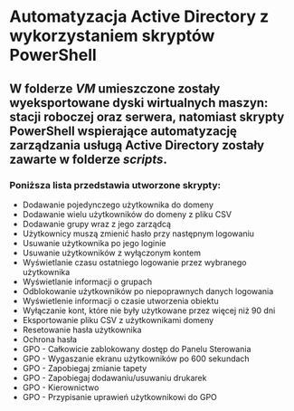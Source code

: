 # Automatyzacja Active Directory z wykorzystaniem skryptów PowerShell
<h2>W folderze <i>VM</i> umieszczone zostały wyeksportowane dyski wirtualnych maszyn: stacji roboczej oraz serwera, natomiast
skrypty PowerShell wspierające automatyzację zarządzania usługą Active Directory zostały zawarte w folderze <i>scripts</i>.</h2>
<h3>Poniższa lista przedstawia utworzone skrypty:</h3>
<ul>
  <li>Dodawanie pojedynczego użytkownika do domeny</li>
  <li>Dodawanie wielu użytkowników do domeny z pliku CSV</li>
  <li>Dodawanie grupy wraz z jego zarządcą</li>
  <li>Użytkownicy muszą zmienić hasło przy następnym logowaniu</li>
  <li>Usuwanie użytkownika po jego loginie</li>
  <li>Usuwanie użytkowników z wyłączonym kontem</li>
  <li>Wyświetlanie czasu ostatniego logowanie przez wybranego użytkownika</li>
  <li>Wyświetlanie informacji o grupach</li>
  <li>Odblokowanie użytkowników po niepoprawnych danych logowania</li>
  <li>Wyświetlenie informacji o czasie utworzenia obiektu</li>
  <li>Wyłączanie kont, które nie były użytkowane przez więcej niż 90 dni</li>
  <li>Eksportowanie pliku CSV z użytkownikami domeny</li>
  <li>Resetowanie hasła użytkownika</li>
  <li>Ochrona hasła</li>
  <li>GPO - Całkowicie zablokowany dostęp do Panelu Sterowania</li>
  <li>GPO - Wygaszanie ekranu użytkowników po 600 sekundach</li>
  <li>GPO - Zapobiegaj zmianie tapety</li>
  <li>GPO - Zapobiegaj dodawaniu/usuwaniu drukarek</li>
  <li>GPO - Kierownictwo</li>
  <li>GPO - Przypisanie uprawień użytkownikowi do GPO</li>
</ul>
